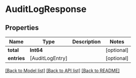 # AuditLogResponse

## Properties
Name | Type | Description | Notes
------------ | ------------- | ------------- | -------------
**total** | **Int64** |  | [optional] 
**entries** | [AuditLogEntry] |  | [optional] 

[[Back to Model list]](../README.md#documentation-for-models) [[Back to API list]](../README.md#documentation-for-api-endpoints) [[Back to README]](../README.md)


